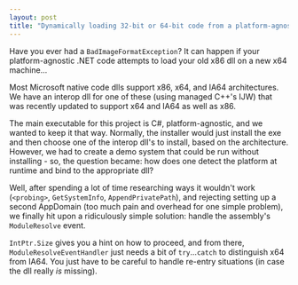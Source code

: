 ```yaml
---
layout: post
title: "Dynamically loading 32-bit or 64-bit code from a platform-agnostic executable"
---
```

Have you ever had a `BadImageFormatException`? It can happen if your platform-agnostic .NET code attempts to load your old x86 dll on a new x64 machine...

Most Microsoft native code dlls support x86, x64, and IA64 architectures. We have an interop dll for one of these (using managed C++'s IJW) that was recently updated to support x64 and IA64 as well as x86.

The main executable for this project is C#, platform-agnostic, and we wanted to keep it that way. Normally, the installer would just install the exe and then choose one of the interop dll's to install, based on the architecture. However, we had to create a demo system that could be run without installing - so, the question became: how does one detect the platform at runtime and bind to the appropriate dll?

Well, after spending a lot of time researching ways it wouldn't work (`<probing>`, `GetSystemInfo`, `AppendPrivatePath`), and rejecting setting up a second AppDomain (too much pain and overhead for one simple problem), we finally hit upon a ridiculously simple solution: handle the assembly's `ModuleResolve` event.

`IntPtr.Size` gives you a hint on how to proceed, and from there, `ModuleResolveEventHandler` just needs a bit of `try`...`catch` to distinguish x64 from IA64. You just have to be careful to handle re-entry situations (in case the dll really _is_ missing).

